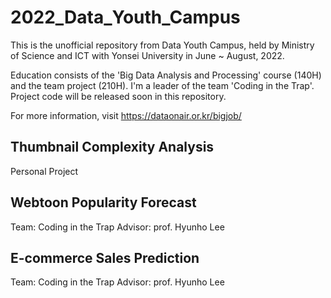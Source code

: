 # 2022_Data_Youth_Campus
This is the unofficial repository from Data Youth Campus, held by Ministry of Science and ICT with Yonsei University in June ~ August, 2022.

Education consists of the 'Big Data Analysis and Processing' course (140H) and the team project (210H). I'm a leader of the team 'Coding in the Trap'. Project code will be released soon in this repository.

For more information, visit https://dataonair.or.kr/bigjob/


## Thumbnail Complexity Analysis
Personal Project

## Webtoon Popularity Forecast
Team: Coding in the Trap
Advisor: prof. Hyunho Lee

## E-commerce Sales Prediction
Team: Coding in the Trap
Advisor: prof. Hyunho Lee
